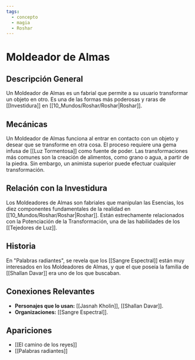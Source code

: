 ```yaml
---
tags:
  - concepto
  - magia
  - Roshar
---
```


# Moldeador de Almas

## Descripción General
Un Moldeador de Almas es un fabrial que permite a su usuario transformar un objeto en otro. Es una de las formas más poderosas y raras de [[Investidura]] en [[10_Mundos/Roshar/Roshar|Roshar]].

## Mecánicas
Un Moldeador de Almas funciona al entrar en contacto con un objeto y desear que se transforme en otra cosa. El proceso requiere una gema infusa de [[Luz Tormentosa]] como fuente de poder. Las transformaciones más comunes son la creación de alimentos, como grano o agua, a partir de la piedra. Sin embargo, un animista superior puede efectuar cualquier transformación.

## Relación con la Investidura
Los Moldeadores de Almas son fabriales que manipulan las Esencias, los diez componentes fundamentales de la realidad en [[10_Mundos/Roshar/Roshar|Roshar]]. Están estrechamente relacionados con la Potenciación de la Transformación, una de las habilidades de los [[Tejedores de Luz]].

## Historia
En "Palabras radiantes", se revela que los [[Sangre Espectral]] están muy interesados en los Moldeadores de Almas, y que el que poseía la familia de [[Shallan Davar]] era uno de los que buscaban.

## Conexiones Relevantes
* **Personajes que lo usan:** [[Jasnah Kholin]], [[Shallan Davar]].
* **Organizaciones:** [[Sangre Espectral]].

## Apariciones
* [[El camino de los reyes]]
* [[Palabras radiantes]]